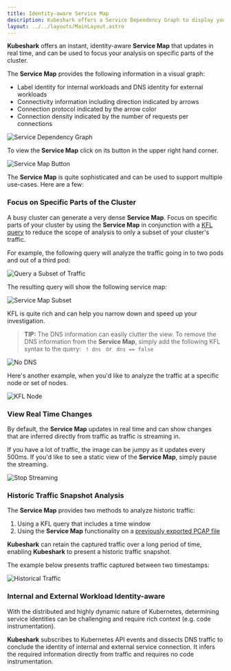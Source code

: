```yaml
---
title: Identity-aware Service Map
description: Kubeshark offers a Service Dependency Graph to display your Kubernetes cluster.
layout: ../../layouts/MainLayout.astro
---
```


**Kubeshark** offers an instant, identity-aware **Service Map** that updates in real time, and can be used to focus your analysis on specific parts of the cluster. 

The **Service Map** provides the following information in a visual graph:
- Label identity for internal workloads and DNS identity for external workloads
- Connectivity information including direction indicated by arrows
- Connection protocol indicated by the arrow color
- Connection density indicated by the number of requests per connections

![Service Dependency Graph](/service-dependency-graph.png)

To view the **Service Map** click on its button in the upper right hand corner.

![Service Map Button](/service-map-button.png)

The **Service Map** is quite sophisticated and can be used to support multiple use-cases. Here are a few:

### Focus on Specific Parts of the Cluster

A busy cluster can generate a very dense **Service Map**. Focus on specific parts of your cluster by using the **Service Map** in conjunction with a [KFL query](/en/filtering) to reduce the scope of analysis to only a subset of your cluster's traffic.  

For example, the following query will analyze the traffic going in to two pods and out of a third pod:

![Query a Subset of Traffic](/query-subset.png)

The resulting query will show the following service map:

![Service Map Subset](/service-map-subset.png)

KFL is quite rich and can help you narrow down and speed up your investigation.

> **TIP:** The DNS information can easily clutter the view. To remove the DNS information from the **Service Map**, simply add the following KFL syntax to the query: `  ! dns  ` or `  dns == false  `

![No DNS](/no-dns.png)

Here's another example, when you'd like to analyze the traffic at a specific node or set of nodes.

![KFL Node](/kfl-node.png)

### View Real Time Changes

By default, the **Service Map** updates in real time and can show changes that are inferred directly from traffic as traffic is streaming in.

If you have a lot of traffic, the image can be jumpy as it updates every 500ms. If you'd like to see a static view of the **Service Map**, simply pause the streaming.

![Stop Streaming](/stop-streaming.png)

### Historic Traffic Snapshot Analysis

The **Service Map** provides two methods to analyze historic traffic:
1. Using a KFL query that includes a time window
2. Using the **Service Map** functionality on a [previously exported PCAP file](/en/pcap_export_import#export-a-pcap-snapshot)

**Kubeshark** can retain the captured traffic over a long period of time, enabling **Kubeshark** to present a historic traffic snapshot.

The example below presents traffic captured between two timestamps:

![Historical Traffic](/history1.png)

### Internal and External Workload Identity-aware

With the distributed and highly dynamic nature of Kubernetes, determining service identities can be challenging and require rich context (e.g. code instrumentation). 

**Kubeshark** subscribes to Kubernetes API events and dissects DNS traffic to conclude the identity of internal and external service connection. It infers the required information directly from traffic and requires no code instrumentation.